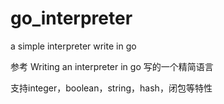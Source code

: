 # go_interpreter
a simple interpreter write in go 

参考 Writing an interpreter in go 写的一个精简语言

支持integer，boolean，string，hash，闭包等特性
